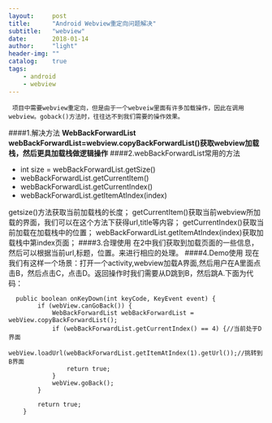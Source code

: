 ```yaml
---
layout:     post
title:      "Android Webview重定向问题解决"
subtitle:   "webview"
date:       2018-01-14
author:     "light"
header-img: ""
catalog:    true
tags:
    - android
    - webview
---
```


     项目中需要webview重定向，但是由于一个webveiw里面有许多加载操作，因此在调用webview。goback()方法时，往往达不到我们需要的操作效果。

####1.解决方法
**WebBackForwardList webBackForwardList=webview.copyBackForwardList()获取webview加载栈，然后更具加载栈做逻辑操作**
####2.webBackForwardList常用的方法
* int size = webBackForwardList.getSize()
* webBackForwardList.getCurrentItem()
* webBackForwardList.getCurrentIndex()
* webBackForwardList.getItemAtIndex(index)

getsize()方法获取当前加载栈的长度；
getCurrentItem()获取当前webview所加载的界面，我们可以在这个方法下获得url,title等内容；
getCurrentIndex()获取当前加载在加载栈中的位置；
webBackForwardList.getItemAtIndex(index)获取加载栈中第index页面；
####3.合理使用
在2中我们获取到加载页面的一些信息，然后可以根据当前url,标题，位置。来进行相应的处理。
####4.Demo使用
现在我们有这样一个场景：打开一个activity,webview加载A界面,然后用户在A里面点击B，然后点击C，点击D。返回操作时我们需要从D跳到B，然后跳A.下面为代码：

```
  public boolean onKeyDown(int keyCode, KeyEvent event) {
        if (webView.canGoBack()) {
            WebBackForwardList webBackForwardList = webView.copyBackForwardList();
            if (webBackForwardList.getCurrentIndex() == 4) {//当前处于D界面
                webView.loadUrl(webBackForwardList.getItemAtIndex(1).getUrl());//挑转到B界面
                return true;
            }
            webView.goBack();
        }
       
        return true;
    }

```




[Linux_Doc_Proj]: http://www.tldp.org/index.html
[LPIC]: https://en.wikipedia.org/wiki/Linux_Professional_Institute_Certification
